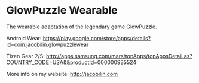 GlowPuzzle Wearable
===================

The wearable adaptation of the legendary game GlowPuzzle.

Android Wear: https://play.google.com/store/apps/details?id=com.jacobilin.glowpuzzlewear

Tizen Gear 2/S: http://apps.samsung.com/mars/topApps/topAppsDetail.as?COUNTRY_CODE=USA&&productId=000000935524

More info on my website: http://jacobilin.com
